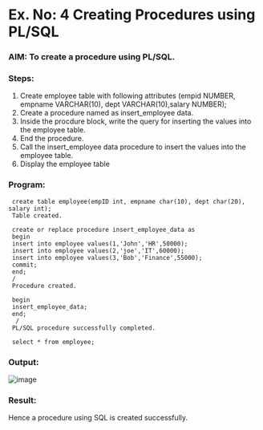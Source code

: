 # Ex. No: 4 Creating Procedures using PL/SQL

### AIM: To create a procedure using PL/SQL.

### Steps:
1. Create employee table with following attributes (empid NUMBER, empname VARCHAR(10), dept VARCHAR(10),salary NUMBER);
2. Create a procedure named as insert_employee data.
3. Inside the procdure block, write the query for inserting the values into the employee table.
4. End the procedure.
5. Call the insert_employee data procedure to insert the values into the employee table.
6. Display the employee table

### Program:

```
 create table employee(empID int, empname char(10), dept char(20), salary int);
 Table created.

 create or replace procedure insert_employee_data as
 begin
 insert into employee values(1,'John','HR',50000);
 insert into employee values(2,'joe','IT',60000);
 insert into employee values(3,'Bob','Finance',55000);
 commit;
 end;
 /
 Procedure created.

 begin
 insert_employee_data;
 end;
  /
 PL/SQL procedure successfully completed.

 select * from employee;
```

### Output:

![image](https://github.com/Sujithra-dhayalan/Ex-No-4-Creating-Procedures-using-PL-SQL/assets/115523950/764e2cf0-83b4-4da6-b9c1-86ca37e6a87f)


### Result:
Hence a procedure using  SQL is created successfully. 
